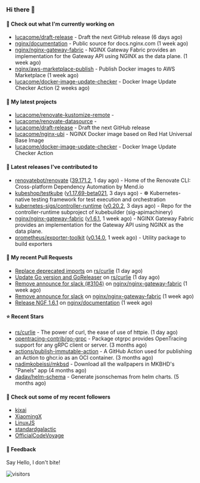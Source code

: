 ### Hi there 👋

#### 👷 Check out what I'm currently working on

- [lucacome/draft-release](https://github.com/lucacome/draft-release) - Draft the next GitHub release (6 days ago)
- [nginx/documentation](https://github.com/nginx/documentation) - Public source for docs.nginx.com (1 week ago)
- [nginx/nginx-gateway-fabric](https://github.com/nginx/nginx-gateway-fabric) - NGINX Gateway Fabric provides an implementation for the Gateway API using NGINX as the data plane. (1 week ago)
- [nginx/aws-marketplace-publish](https://github.com/nginx/aws-marketplace-publish) - Publish Docker images to AWS Marketplace (1 week ago)
- [lucacome/docker-image-update-checker](https://github.com/lucacome/docker-image-update-checker) - Docker Image Update Checker Action (2 weeks ago)

#### 🌱 My latest projects

- [lucacome/renovate-kustomize-remote](https://github.com/lucacome/renovate-kustomize-remote) - 
- [lucacome/renovate-datasource](https://github.com/lucacome/renovate-datasource) - 
- [lucacome/draft-release](https://github.com/lucacome/draft-release) - Draft the next GitHub release
- [lucacome/nginx-ubi](https://github.com/lucacome/nginx-ubi) - NGINX Docker image based on Red Hat Universal Base Image
- [lucacome/docker-image-update-checker](https://github.com/lucacome/docker-image-update-checker) - Docker Image Update Checker Action

#### 🔭 Latest releases I've contributed to

- [renovatebot/renovate](https://github.com/renovatebot/renovate) ([39.171.2](https://github.com/renovatebot/renovate/releases/tag/39.171.2), 1 day ago) - Home of the Renovate CLI: Cross-platform Dependency Automation by Mend.io
- [kubeshop/testkube](https://github.com/kubeshop/testkube) ([v1.17.69-beta021](https://github.com/kubeshop/testkube/releases/tag/v1.17.69-beta021), 3 days ago) - ☸️ Kubernetes-native testing framework for test execution and orchestration
- [kubernetes-sigs/controller-runtime](https://github.com/kubernetes-sigs/controller-runtime) ([v0.20.2](https://github.com/kubernetes-sigs/controller-runtime/releases/tag/v0.20.2), 3 days ago) - Repo for the controller-runtime subproject of kubebuilder (sig-apimachinery)
- [nginx/nginx-gateway-fabric](https://github.com/nginx/nginx-gateway-fabric) ([v1.6.1](https://github.com/nginx/nginx-gateway-fabric/releases/tag/v1.6.1), 1 week ago) - NGINX Gateway Fabric provides an implementation for the Gateway API using NGINX as the data plane.
- [prometheus/exporter-toolkit](https://github.com/prometheus/exporter-toolkit) ([v0.14.0](https://github.com/prometheus/exporter-toolkit/releases/tag/v0.14.0), 1 week ago) - Utility package to build exporters

#### 🔨 My recent Pull Requests

- [Replace deprecated imports](https://github.com/rs/curlie/pull/86) on [rs/curlie](https://github.com/rs/curlie) (1 day ago)
- [Update Go version and GoReleaser](https://github.com/rs/curlie/pull/85) on [rs/curlie](https://github.com/rs/curlie) (1 day ago)
- [Remove announce for slack (#3104)](https://github.com/nginx/nginx-gateway-fabric/pull/3105) on [nginx/nginx-gateway-fabric](https://github.com/nginx/nginx-gateway-fabric) (1 week ago)
- [Remove announce for slack](https://github.com/nginx/nginx-gateway-fabric/pull/3104) on [nginx/nginx-gateway-fabric](https://github.com/nginx/nginx-gateway-fabric) (1 week ago)
- [Release NGF 1.6.1](https://github.com/nginx/documentation/pull/172) on [nginx/documentation](https://github.com/nginx/documentation) (1 week ago)

#### ⭐ Recent Stars

- [rs/curlie](https://github.com/rs/curlie) - The power of curl, the ease of use of httpie. (1 day ago)
- [opentracing-contrib/go-grpc](https://github.com/opentracing-contrib/go-grpc) - Package otgrpc provides OpenTracing support for any gRPC client or server. (3 months ago)
- [actions/publish-immutable-action](https://github.com/actions/publish-immutable-action) - A GitHub Action used for publishing an Action to ghcr.io as an OCI container.  (3 months ago)
- [nadimkobeissi/mkbsd](https://github.com/nadimkobeissi/mkbsd) - Download all the wallpapers in MKBHD&#39;s &#34;Panels&#34; app (4 months ago)
- [dadav/helm-schema](https://github.com/dadav/helm-schema) - Generate jsonschemas from helm charts. (5 months ago)

#### 👯 Check out some of my recent followers

- [kjxai](https://github.com/kjxai)
- [XiaomingX](https://github.com/XiaomingX)
- [LinuxJS](https://github.com/LinuxJS)
- [standardgalactic](https://github.com/standardgalactic)
- [OfficialCodeVoyage](https://github.com/OfficialCodeVoyage)

#### 💬 Feedback

Say Hello, I don't bite!

![visitors](https://visitor-badge.laobi.icu/badge?page_id=lucacome.visitor-badge)
#
